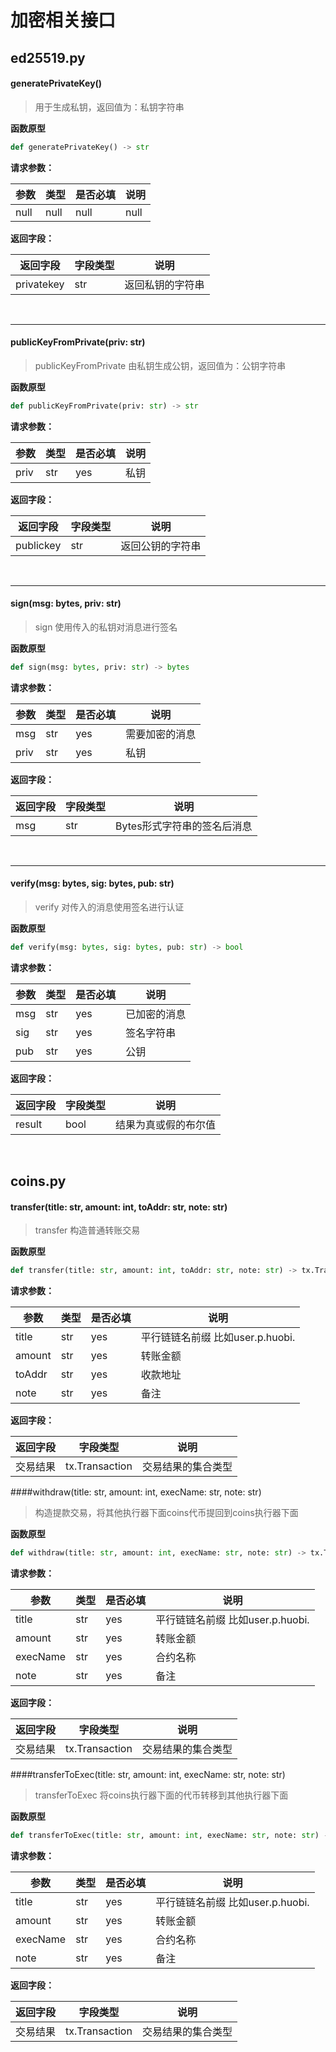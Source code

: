 # 加密相关接口
## ed25519.py

#### generatePrivateKey()
> 用于生成私钥，返回值为：私钥字符串

 **函数原型**
 
 ```python
 def generatePrivateKey() -> str
 ```
 
 **请求参数：**

|参数|类型|是否必填|说明|
|----|----|----|----|
|null|null|null|null|

**返回字段：**

|返回字段|字段类型|说明|
|----|----|----|
|privatekey|str|返回私钥的字符串|
<br/>

---

#### publicKeyFromPrivate(priv: str)
>publicKeyFromPrivate 由私钥生成公钥，返回值为：公钥字符串

 **函数原型**
```python
def publicKeyFromPrivate(priv: str) -> str
```
 **请求参数：**

|参数|类型|是否必填|说明|
|----|----|----|----|
|priv|str|yes|私钥|

**返回字段：**

|返回字段|字段类型|说明|
|----|----|----|
|publickey|str|返回公钥的字符串
<br/>

---
#### sign(msg: bytes, priv: str)
>sign 使用传入的私钥对消息进行签名

 **函数原型**
```python
def sign(msg: bytes, priv: str) -> bytes
```
 **请求参数：**

|参数|类型|是否必填|说明|
|----|----|----|----|
|msg|str|yes|需要加密的消息|
|priv|str|yes|私钥|

**返回字段：**

|返回字段|字段类型|说明|
|----|----|----|
|msg|str|Bytes形式字符串的签名后消息|
<br/>

---
#### verify(msg: bytes, sig: bytes, pub: str)
>verify 对传入的消息使用签名进行认证

 **函数原型**
```python
def verify(msg: bytes, sig: bytes, pub: str) -> bool
```
 **请求参数：**

|参数|类型|是否必填|说明|
|----|----|----|----|
|msg|str|yes|已加密的消息|
|sig|str|yes|签名字符串|
|pub|str|yes|公钥|

**返回字段：**

|返回字段|字段类型|说明|
|----|----|----|
|result|bool|结果为真或假的布尔值|

<br/>

## coins.py

#### transfer(title: str, amount: int, toAddr: str, note: str)
>transfer 构造普通转账交易

 **函数原型**
```python
def transfer(title: str, amount: int, toAddr: str, note: str) -> tx.Transaction:
```
 **请求参数：**

|参数|类型|是否必填|说明|
|----|----|----|----|
|title|str|yes|平行链链名前缀 比如user.p.huobi.|
|amount|str|yes|转账金额|
|toAddr|str|yes|收款地址|
|note|str|yes|备注|

**返回字段：**

|返回字段|字段类型|说明|
|----|----|----|
|交易结果|tx.Transaction|交易结果的集合类型|

####withdraw(title: str, amount: int, execName: str, note: str)
>构造提款交易，将其他执行器下面coins代币提回到coins执行器下面

 **函数原型**
```python
def withdraw(title: str, amount: int, execName: str, note: str) -> tx.Transaction:
```
 **请求参数：**

|参数|类型|是否必填|说明|
|----|----|----|----|
|title|str|yes|平行链链名前缀 比如user.p.huobi.|
|amount|str|yes|转账金额|
|execName|str|yes|合约名称|
|note|str|yes|备注|

**返回字段：**

|返回字段|字段类型|说明|
|----|----|----|
|交易结果|tx.Transaction|交易结果的集合类型|

####transferToExec(title: str, amount: int, execName: str, note: str)
>transferToExec 将coins执行器下面的代币转移到其他执行器下面

 **函数原型**
```python
def transferToExec(title: str, amount: int, execName: str, note: str) -> tx.Transaction:
```
 **请求参数：**

|参数|类型|是否必填|说明|
|----|----|----|----|
|title|str|yes|平行链链名前缀 比如user.p.huobi.|
|amount|str|yes|转账金额|
|execName|str|yes|合约名称|
|note|str|yes|备注|

**返回字段：**

|返回字段|字段类型|说明|
|----|----|----|
|交易结果|tx.Transaction|交易结果的集合类型|

